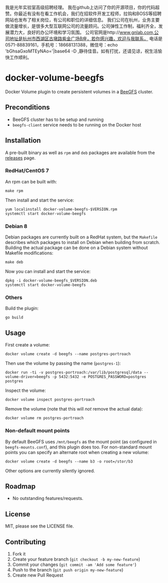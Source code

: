 我是光年实验室高级招聘经理。
我在github上访问了你的开源项目，你的代码超赞。你最近有没有在看工作机会，我们在招软件开发工程师，拉钩和BOSS等招聘网站也发布了相关岗位，有公司和职位的详细信息。
我们公司在杭州，业务主要做流量增长，是很多大型互联网公司的流量顾问。公司弹性工作制，福利齐全，发展潜力大，良好的办公环境和学习氛围。
公司官网是http://www.gnlab.com,公司地址是杭州市西湖区古墩路紫金广场B座，若你感兴趣，欢迎与我联系，
电话是0571-88839161，手机号：18668131388，微信号：echo 'bGhsaGxoMTEyNAo='|base64 -D ,静待佳音。如有打扰，还请见谅，祝生活愉快工作顺利。

# docker-volume-beegfs

Docker Volume plugin to create persistent volumes in a [BeeGFS](http://www.beegfs.com/content/) cluster.

## Preconditions

- BeeGFS cluster has to be setup and running
- `beegfs-client` service needs to be running on the Docker host

## Installation

A pre-built binary as well as `rpm` and `deb` packages are available from the [releases](https://github.com/RedCoolBeans/docker-volume-beegfs/releases) page.

### RedHat/CentOS 7

An rpm can be built with:

    make rpm

Then install and start the service:

    yum localinstall docker-volume-beegfs-$VERSION.rpm
    systemctl start docker-volume-beegfs

### Debian 8

Debian packages are currently built on a RedHat system, but the `Makefile`
describes which packages to install on Debian when building from scratch.
Building the actual package can be done on a Debian system without Makefile modifications:

    make deb

Now you can install and start the service:

    dpkg -i docker-volume-beegfs_$VERSION.deb
    systemctl start docker-volume-beegfs

### Others

Build the plugin:

    go build

## Usage

First create a volume:

    docker volume create -d beegfs --name postgres-portroach

Then use the volume by passing the name (`postgres-1`):

    docker run -ti -v postgres-portroach:/var/lib/postgresql/data --volume-driver=beegfs -p 5432:5432 -e POSTGRES_PASSWORD=postgres postgres

Inspect the volume:

    docker volume inspect postgres-portroach

Remove the volume (note that this will _not_ remove the actual data):

    docker volume rm postgres-portroach

### Non-default mount points

By default BeeGFS uses `/mnt/beegfs` as the mount point (as configured in
`beegfs-mounts.conf`), and this plugin does too. For non-standard mount points
you can specify an alternate root when creating a new volume:

    docker volume create -d beegfs --name b3 -o root=/stor/b3

Other options are currently silently ignored.

## Roadmap

- No outstanding features/requests.

## License

MIT, please see the LICENSE file.

## Contributing

1. Fork it
2. Create your feature branch (`git checkout -b my-new-feature`)
3. Commit your changes (`git commit -am 'Add some feature'`)
4. Push to the branch (`git push origin my-new-feature`)
5. Create new Pull Request
